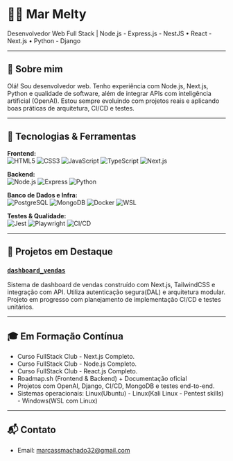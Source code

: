 # 👨‍💻 Mar Melty

Desenvolvedor Web Full Stack | Node.js - Express.js - NestJS • React - Next.js • Python - Django

---

## 🚀 Sobre mim

Olá! Sou desenvolvedor web. Tenho experiência com Node.js, Next.js, Python e qualidade de software, além de integrar APIs com inteligência artificial (OpenAI). Estou sempre evoluindo com projetos reais e aplicando boas práticas de arquitetura, CI/CD e testes.

---

## 🧰 Tecnologias & Ferramentas

**Frontend:**  
![HTML5](https://img.shields.io/badge/-HTML5-E34F26?logo=html5&logoColor=fff&style=flat-square)
![CSS3](https://img.shields.io/badge/-CSS3-1572B6?logo=css3&logoColor=fff&style=flat-square)
![JavaScript](https://img.shields.io/badge/-JavaScript-F7DF1E?logo=javascript&logoColor=000&style=flat-square)
![TypeScript](https://img.shields.io/badge/-TypeScript-3178C6?logo=typescript&logoColor=fff&style=flat-square)
![Next.js](https://img.shields.io/badge/-Next.js-000000?logo=nextdotjs&logoColor=fff&style=flat-square)

**Backend:**  
![Node.js](https://img.shields.io/badge/-Node.js-339933?logo=node.js&logoColor=fff&style=flat-square)
![Express](https://img.shields.io/badge/-Express-000000?logo=express&logoColor=fff&style=flat-square)
![Python](https://img.shields.io/badge/-Python-3776AB?logo=python&logoColor=fff&style=flat-square)

**Banco de Dados e Infra:**  
![PostgreSQL](https://img.shields.io/badge/-PostgreSQL-4169E1?logo=postgresql&logoColor=fff&style=flat-square)
![MongoDB](https://img.shields.io/badge/-MongoDB-47A248?logo=mongodb&logoColor=fff&style=flat-square)
![Docker](https://img.shields.io/badge/-Docker-2496ED?logo=docker&logoColor=fff&style=flat-square)
![WSL](https://img.shields.io/badge/-WSL-4EAA25?logo=linux&logoColor=fff&style=flat-square)

**Testes & Qualidade:**  
![Jest](https://img.shields.io/badge/-Jest-C21325?logo=jest&logoColor=fff&style=flat-square)
![Playwright](https://img.shields.io/badge/-Playwright-2EAD33?logo=playwright&logoColor=fff&style=flat-square)
![CI/CD](https://img.shields.io/badge/-GitHub%20Actions-2088FF?logo=githubactions&logoColor=fff&style=flat-square)

---

## 📂 Projetos em Destaque

### [`dashboard_vendas`](https://github.com/MarCassMari/dashboard_vendas)
Sistema de dashboard de vendas construído com Next.js, TailwindCSS e integração com API. Utiliza autenticação segura(DAL) e arquitetura modular. Projeto em progresso com planejamento de implementação CI/CD e testes unitários.

---

## 🎓 Em Formação Contínua

- Curso FullStack Club - Next.js Completo.
- Curso FullStack Club - Node.js Completo.
- Curso FullStack Club - React.js Completo.
- Roadmap.sh (Frontend & Backend) + Documentação oficial
- Projetos com OpenAI, Django, CI/CD, MongoDB e testes end-to-end.
- Sistemas operacionais: Linux(Ubuntu) - Linux(Kali Linux - Pentest skills) - Windows(WSL com Linux) 

---

## 📬 Contato

- Email: marcassmachado32@gmail.com
